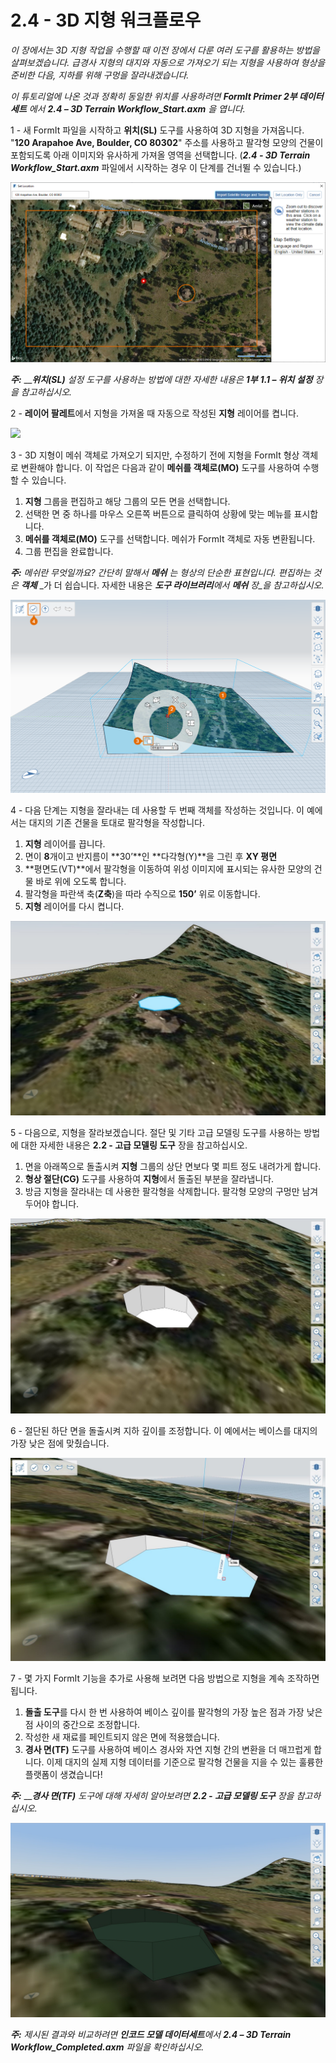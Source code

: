 # 2.4 - 3D 지형 워크플로우

_이 장에서는 3D 지형 작업을 수행할 때 이전 장에서 다룬 여러 도구를 활용하는 방법을 살펴보겠습니다. 급경사 지형의 대지와 자동으로 가져오기 되는 지형을 사용하여 형상을 준비한 다음, 지하를 위해 구멍을 잘라내겠습니다._

_이 튜토리얼에 나온 것과 정확히 동일한 위치를 사용하려면_ _**FormIt Primer 2부 데이터세트** 에서_ _**2.4 – 3D Terrain Workflow\_Start.axm**_ _을 엽니다._

1 - 새 FormIt 파일을 시작하고 **위치(SL)** 도구를 사용하여 3D 지형을 가져옵니다. "**120 Arapahoe Ave, Boulder, CO 80302**" 주소를 사용하고 팔각형 모양의 건물이 포함되도록 아래 이미지와 유사하게 가져올 영역을 선택합니다. (_**2.4 - 3D Terrain Workflow\_Start.axm**_ 파일에서 시작하는 경우 이 단계를 건너뛸 수 있습니다.)

![](<../../.gitbook/assets/0 (10).png>)

_**주:**_ ___**위치(SL)**_ _설정 도구를 사용하는 방법에 대한 자세한 내용은 **1부** **1.1 – 위치 설정** 장을 참고하십시오._

2 - **레이어 팔레트**에서 지형을 가져올 때 자동으로 작성된 **지형** 레이어를 켭니다.

![](<../../.gitbook/assets/1\_terrain-layer\_annotated (1).png>)

3 - 3D 지형이 메쉬 객체로 가져오기 되지만, 수정하기 전에 지형을 FormIt 형상 객체로 변환해야 합니다. 이 작업은 다음과 같이 **메쉬를 객체로(MO)** 도구를 사용하여 수행할 수 있습니다.

1. **지형** 그룹을 편집하고 해당 그룹의 모든 면을 선택합니다.
2. 선택한 면 중 하나를 마우스 오른쪽 버튼으로 클릭하여 상황에 맞는 메뉴를 표시합니다.
3. **메쉬를 객체로(MO)** 도구를 선택합니다. 메쉬가 FormIt 객체로 자동 변환됩니다.
4. 그룹 편집을 완료합니다.

_**주:**_ _메쉬란 무엇일까요? 간단히 말해서_ _**메쉬**_ _는 형상의 단순한 표현입니다. 편집하는 것은_ _**객체**_ _가 더 쉽습니다. 자세한 내용은 _**도구 라이브러리**에서 __**메쉬**__ 장_을 참고하십시오._

![](<../../.gitbook/assets/2 (14).png>)

4 - 다음 단계는 지형을 잘라내는 데 사용할 두 번째 객체를 작성하는 것입니다. 이 예에서는 대지의 기존 건물을 토대로 팔각형을 작성합니다.

1. **지형** 레이어를 끕니다.
2. 면이 **8**개이고 반지름이 **30’**인 **다각형(Y)**을 그린 후 **XY 평면**
3. **평면도(VT)**에서 팔각형을 이동하여 위성 이미지에 표시되는 유사한 모양의 건물 바로 위에 오도록 합니다.
4. 팔각형을 파란색 축(**Z축**)을 따라 수직으로 **150’** 위로 이동합니다.
5. **지형** 레이어를 다시 켭니다.

![](../../.gitbook/assets/3.jpeg)

5 - 다음으로, 지형을 잘라보겠습니다. 절단 및 기타 고급 모델링 도구를 사용하는 방법에 대한 자세한 내용은 **2.2 - 고급 모델링 도구** 장을 참고하십시오.

1. 면을 아래쪽으로 돌출시켜 **지형** 그룹의 상단 면보다 몇 피트 정도 내려가게 합니다.
2. **형상 절단(CG)** 도구를 사용하여 **지형**에서 돌출된 부분을 잘라냅니다.
3. 방금 지형을 잘라내는 데 사용한 팔각형을 삭제합니다. 팔각형 모양의 구멍만 남겨 두어야 합니다.

![](<../../.gitbook/assets/4 (1).jpeg>)

6 - 절단된 하단 면을 돌출시켜 지하 깊이를 조정합니다. 이 예에서는 베이스를 대지의 가장 낮은 점에 맞췄습니다.

![](../../.gitbook/assets/5.jpeg)

7 - 몇 가지 FormIt 기능을 추가로 사용해 보려면 다음 방법으로 지형을 계속 조작하면 됩니다.

1. **돌출 도구**를 다시 한 번 사용하여 베이스 깊이를 팔각형의 가장 높은 점과 가장 낮은 점 사이의 중간으로 조정합니다.
2. 작성한 새 재료를 페인트되지 않은 면에 적용했습니다.
3. **경사 면(TF)** 도구를 사용하여 베이스 경사와 자연 지형 간의 변환을 더 매끄럽게 합니다. 이제 대지의 실제 지형 데이터를 기준으로 팔각형 건물을 지을 수 있는 훌륭한 플랫폼이 생겼습니다!

_**주:**_ ___**경사 면(TF)**_ _도구에 대해 자세히 알아보려면_ _**2.2 - 고급 모델링 도구** 장을 참고하십시오._

![](../../.gitbook/assets/6.jpeg)

_**주:**_ _제시된 결과와 비교하려면_ _**인코드 모델 데이터세트**에서_ _**2.4 – 3D Terrain Workflow\_Completed.axm**_ _파일을 확인하십시오._
